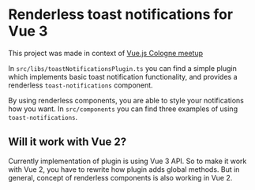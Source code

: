 # Renderless toast notifications for Vue 3

This project was made in context of [Vue.js Cologne meetup](https://www.meetup.com/de-DE/Vue-JS-Cologne/)

In `src/libs/toastNotificationsPlugin.ts` you can find a simple plugin which implements basic toast notification functionality, and provides a renderless `toast-notifications` component.

By using renderless components, you are able to style your notifications how you want. In `src/components` you can find three examples of using `toast-notifications`.

## Will it work with Vue 2?

Currently implementation of plugin is using Vue 3 API. So to make it work with Vue 2, you have to rewrite how plugin adds global methods. But in general, concept of renderless components is also working in Vue 2.
